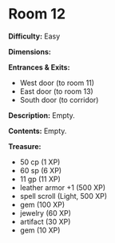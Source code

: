 # Room 12

**Difficulty:** Easy

**Dimensions:** 

**Entrances & Exits:**
- West door (to room 11)
- East door (to room 13)
- South door (to corridor)

**Description:**
Empty.

**Contents:**
Empty.

**Treasure:**
- 50 cp (1 XP)
- 60 sp (6 XP)
- 11 gp (11 XP)
- leather armor +1 (500 XP)
- spell scroll (Light, 500 XP)
- gem (100 XP)
- jewelry (60 XP)
- artifact (30 XP)
- gem (10 XP)